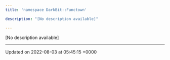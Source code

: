 ```yaml
---
title: 'namespace DarkBit::Functown'

description: "[No description available]"

---
```







[No description available]






-------------------------------

Updated on 2022-08-03 at 05:45:15 +0000